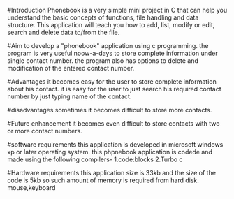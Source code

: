 #Introduction
   Phonebook is a very simple mini project in C that can help you understand the basic concepts of functions, file handling and data structure. 
   This application will teach you how to add, list, modify or edit, search and delete data to/from the file.
 
 
#Aim
  to develop a "phonebook" application using c programming.
  the program is very useful noow-a-days to store complete information under single contact number.
  the program also has options to delete and modification of the entered contact number.


#Advantages
    it becomes easy for the user to store complete information about his contact.
    it is easy for the user to just search his required contact number by just typing name of the contact.


#disadvantages
     sometimes it becomes difficult to store more contacts.


#Future enhancement
     it becomes even difficult to store contacts with two or more contact numbers.


#software requirements
      this application is developed in microsoft windows xp or later operating system.
      this phpnebook application is codede and made using the following compilers-
           1.code:blocks
           2.Turbo c
           

#Hardware requirements
        this application size is 33kb and the size of the  code is 5kb so such amount of memory is required from hard disk.
        mouse,keyboard
